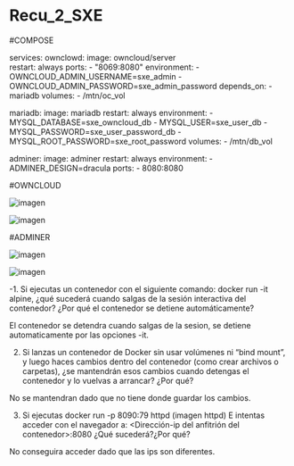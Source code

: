 # Recu_2_SXE

#COMPOSE

services:
  ownclowd:
    image: owncloud/server  
    restart: always
    ports:
      - "8069:8080"
    environment:
      - OWNCLOUD_ADMIN_USERNAME=sxe_admin
      - OWNCLOUD_ADMIN_PASSWORD=sxe_admin_password
    depends_on:
      - mariadb
    volumes:
      - /mtn/oc_vol

  mariadb:
    image: mariadb
    restart: always
    environment:
      - MYSQL_DATABASE=sxe_owncloud_db
      - MYSQL_USER=sxe_user_db
      - MYSQL_PASSWORD=sxe_user_password_db
      - MYSQL_ROOT_PASSWORD=sxe_root_password
    volumes:
      - /mtn/db_vol

  adminer:
    image: adminer
    restart: always
    environment:
      - ADMINER_DESIGN=dracula
    ports:
      - 8080:8080

#OWNCLOUD

![imagen](https://github.com/user-attachments/assets/0bd60c1c-4716-477a-ba09-459bd895a482)

![imagen](https://github.com/user-attachments/assets/346bb0ac-0b65-4274-84e7-95f0e14a5ed3)

#ADMINER

![imagen](https://github.com/user-attachments/assets/11d61d29-1a9e-471d-afd0-5f123cf65e4d)

![imagen](https://github.com/user-attachments/assets/63ef1e2c-c0b8-4b2c-afa7-bdad67c7ab29)

-1. Si ejecutas un contenedor con el siguiente comando: docker run -it alpine, ¿qué sucederá cuando salgas de la sesión interactiva del contenedor? ¿Por qué el contenedor se detiene automáticamente?

El contenedor se detendra cuando salgas de la sesion, se detiene automaticamente por las opciones -it.

2. Si lanzas un contenedor de Docker sin usar volúmenes ni “bind mount”, y luego haces cambios dentro del contenedor (como crear archivos o carpetas), ¿se mantendrán esos cambios cuando detengas el contenedor y lo vuelvas a arrancar? ¿Por qué?

No se mantendran dado que no tiene donde guardar los cambios.

3. Si ejecutas docker run -p 8090:79 httpd (imagen httpd) E intentas acceder con el navegador a: <Dirección-ip del anfitrión del contenedor>:8080 ¿Qué sucederá?¿Por qué?

No conseguira acceder dado que las ips son diferentes.
